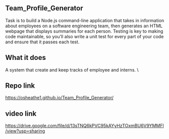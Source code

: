 ## Team_Profile_Generator
Task is to build a Node.js command-line application that takes in information about employees on a software engineering team, then generates an HTML webpage that displays summaries for each person. Testing is key to making code maintainable, so you’ll also write a unit test for every part of your code and ensure that it passes each test.

## What it does
A system that create and keep tracks of employee and interns. \

## Repo link
https://osheathe1.github.io/Team_Profile_Generator/

## video link
https://drive.google.com/file/d/13sTNQ6kPVC95kAYyHzTOxmBU6V9YMMFl/view?usp=sharing
